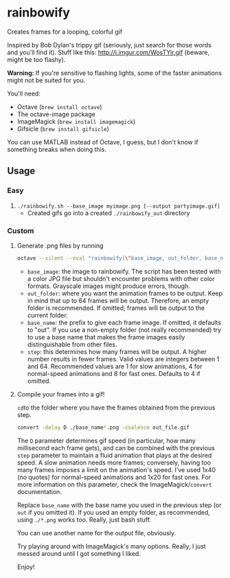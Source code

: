# rainbowify
Creates frames for a looping, colorful gif

Inspired by Bob Dylan's trippy gif (seriously, just search for those words and
you'll find it). Stuff like this: http://i.imgur.com/WosTYir.gif (beware, might
be too flashy).

**Warning:** If you're sensitive to flashing lights, some of the faster
animations might not be suited for you.

You'll need:

- Octave (`brew install octave`)
- The octave-image package 
- ImageMagick (`brew install imagemagick`)
- Gifsicle (`brew install gifsicle`)

You can use MATLAB instead of Octave, I guess, but I don't know if something
breaks when doing this.

Usage
------------------------------

### Easy
1. `./rainbowify.sh --base_image myimage.png [--output partyimage.gif]`
    - Created gifs go into a created `./rainbowify_out` directory
### Custom

1. Generate .png files by running 
    ```bash
    octave --silent --eval "rainbowify(\"base_image, out_folder, base_name, step\")"
    ```

    - `base_image`: the image to rainbowify. The script has been tested with a color
      JPG file but shouldn't encounter problems with other color formats.
      Grayscale images might produce errors, though.
    - `out_folder`: where you want the animation frames to be output. Keep in
      mind that up to 64 frames will be output. Therefore, an empty folder is
      recommended. If omitted, frames will be output to the current folder.
    - `base_name`: the prefix to give each frame image. If omitted, it defaults
      to "out". If you use a non-empty folder (not really recommended) try to
      use a base name that makes the frame images easily distinguishable from
      other files.
    - `step`: this determines how many frames will be output. A higher number
      results in fewer frames. Valid values are integers between 1 and 64. 
      Recommended values are 1 for slow animations, 4 for normal-speed animations
      and 8 for fast ones. Defaults to 4 if omitted.

2. Compile your frames into a gif!

    `cd`to the folder where you have the frames obtained from the previous step.

     ```bash
     convert -delay D ./base_name*.png -coalesce out_file.gif
     ```

     The `D` parameter determines gif speed (in particular, how many millisecond
     each frame gets), and can be combined with the previous `step` parameter to
     maintain a fluid animation that plays at the desired speed. A slow
     animation needs more frames; conversely, having too many frames imposes a
     limit on the animation's speed. I've used 1x40 (no quotes) for normal-speed
     animations and 1x20 for fast ones. For more information on this parameter,
     check the ImageMagick/`convert` documentation.

     Replace `base_name` with the base name you used in the previous step (or
     `out` if you omitted it). If you used an empty folder, as recommended,
     using `./*.png` works too.  Really, just bash stuff. 

     You can use another name for the output file, obviously.

     Try playing around with ImageMagick's many options. Really, I just messed
     around until I got something I liked.

     Enjoy!
